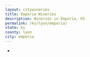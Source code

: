 ```yaml
---
layout: citywineries
title: Emporia Wineries
description: Wineries in Emporia, KS
permalink: /ks/lyon/emporia/
state: ks
county: lyon
city: emporia
---
```

-
